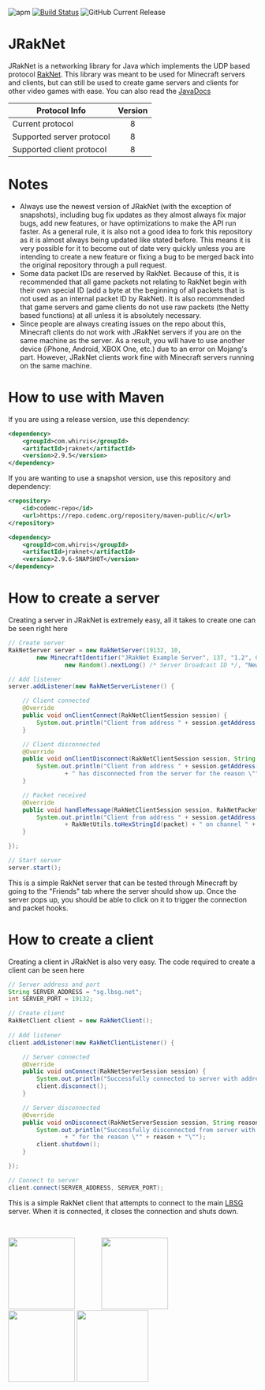 ![apm](https://img.shields.io/apm/l/vim-mode.svg) [![Build Status](https://ci.codemc.org/job/JRakNet/job/JRakNet/badge/icon)](https://ci.codemc.org/job/JRakNet/job/JRakNet/) ![GitHub Current Release](https://github-basic-badges.herokuapp.com/downloads/JRakNet/JRakNet/total.svg)

# JRakNet
JRakNet is a networking library for Java which implements the UDP based protocol [RakNet](https://github.com/OculusVR/RakNet).
This library was meant to be used for Minecraft servers and clients, but can still be used to create game servers and clients for other video games with ease. You can also read the [JavaDocs](https://ci.codemc.org/job/JRakNet/job/JRakNet/javadoc/)

| Protocol Info             | Version |
| --------------------------|:-------:|
| Current protocol          | 8       |
| Supported server protocol | 8       |
| Supported client protocol | 8       |

# Notes
- Always use the newest version of JRakNet (with the exception of snapshots), including bug fix updates as they almost always fix major bugs, add new features, or have optimizations to make the API run faster. As a general rule, it is also not a good idea to fork this repository as it is almost always being updated like stated before. This means it is very possible for it to become out of date very quickly unless you are intending to create a new feature or fixing a bug to be merged back into the original repository through a pull request.
- Some data packet IDs are reserved by RakNet. Because of this, it is recommended that all game packets not relating to RakNet begin with their own special ID (add a byte at the beginning of all packets that is not used as an internal packet ID by RakNet). It is also recommended that game servers and game clients do not use raw packets (the Netty based functions) at all unless it is absolutely necessary.
- Since people are always creating issues on the repo about this, Minecraft clients do not work with JRakNet servers if you are on the same machine as the server. As a result, you will have to use another device (iPhone, Android, XBOX One, etc.) due to an error on Mojang's part. However, JRakNet clients work fine with Minecraft servers running on the same machine.

# How to use with Maven
If you are using a release version, use this dependency:
```xml
<dependency>
    <groupId>com.whirvis</groupId>
    <artifactId>jraknet</artifactId>
    <version>2.9.5</version>
</dependency>
```

If you are wanting to use a snapshot version, use this repository and dependency:
```xml
<repository>
    <id>codemc-repo</id>
    <url>https://repo.codemc.org/repository/maven-public/</url>
</repository>
```
```xml
<dependency>
    <groupId>com.whirvis</groupId>
    <artifactId>jraknet</artifactId>
    <version>2.9.6-SNAPSHOT</version>
</dependency>
```

# How to create a server
Creating a server in JRakNet is extremely easy, all it takes to create one can be seen right here

```java
// Create server
RakNetServer server = new RakNetServer(19132, 10,
		new MinecraftIdentifier("JRakNet Example Server", 137, "1.2", 0, 10,
				new Random().nextLong() /* Server broadcast ID */, "New World", "Survival"));

// Add listener
server.addListener(new RakNetServerListener() {

	// Client connected
	@Override
	public void onClientConnect(RakNetClientSession session) {
		System.out.println("Client from address " + session.getAddress() + " has connected to the server");
	}

	// Client disconnected
	@Override
	public void onClientDisconnect(RakNetClientSession session, String reason) {
		System.out.println("Client from address " + session.getAddress()
				+ " has disconnected from the server for the reason \"" + reason + "\"");
	}

	// Packet received
	@Override
	public void handleMessage(RakNetClientSession session, RakNetPacket packet, int channel) {
		System.out.println("Client from address " + session.getAddress() + " sent packet with ID "
				+ RakNetUtils.toHexStringId(packet) + " on channel " + channel);
	}

});

// Start server
server.start();
```

This is a simple RakNet server that can be tested through Minecraft by going to the "Friends" tab where the server should show up. Once the server pops up, you should be able to click on it to trigger the connection and packet hooks.

# How to create a client
Creating a client in JRakNet is also very easy. The code required to create a client can be seen here

```java
// Server address and port
String SERVER_ADDRESS = "sg.lbsg.net";
int SERVER_PORT = 19132;

// Create client
RakNetClient client = new RakNetClient();
		
// Add listener
client.addListener(new RakNetClientListener() {

	// Server connected
	@Override
	public void onConnect(RakNetServerSession session) {
		System.out.println("Successfully connected to server with address " + session.getAddress());
		client.disconnect();
	}

	// Server disconnected
	@Override
	public void onDisconnect(RakNetServerSession session, String reason) {
		System.out.println("Successfully disconnected from server with address " + session.getAddress()
				+ " for the reason \"" + reason + "\"");
		client.shutdown();
	}

});

// Connect to server
client.connect(SERVER_ADDRESS, SERVER_PORT);
```

This is a simple RakNet client that attempts to connect to the main [LBSG](https://lbsg.net/) server. When it is connected, it closes the connection and shuts down.

<br>

<a href="http://whirvis.com"><img src="http://i.imgur.com/LhUiCjL.png" width="135" height="145"></a> <a href="https://github.com/JRakNet/JRakNet"><img src="https://i.imgur.com/heiZXpr.png" width="135" height="145" hspace="50"></a> <a href="https://github.com/OculusVR/RakNet"><img src="http://imgur.com/9p1asD8.png" width="135" height="145"></a> <a href="https://www.oculus.com/"><img src="http://i.imgur.com/PmrfSsc.png" height="145" /></a>
